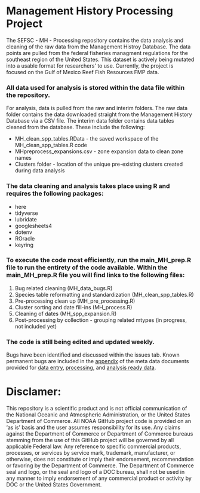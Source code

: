 # Management History Processing Project

The SEFSC - MH - Processing repository contains the data analysis and cleaning of the raw data from the Management Histroy Database. The data points are pulled from the federal fisheries managment regulations for the southeast region of the United States. This dataset is actively being mutated into a usable format for researchers' to use. Currently, the project is focused on the Gulf of Mexico Reef Fish Resources FMP data. 

### All data used for analysis is stored within the data file within the repository.
For analysis, data is pulled from the raw and interim folders. The raw data folder contains the data downloaded straight from the Management History Database via a CSV file. The interim data folder contains data tables cleaned from the database. These include the following: 
* MH_clean_spp_tables.RData - the saved workspace of the MH_clean_spp_tables.R code 
* MHpreprocess_expansions.csv - zone expansion data to clean zone names
* Clusters folder - location of the unique pre-existing clusters created during data analysis

### The data cleaning and analysis takes place using R and requires the following packages: 
* here
* tidyverse
* lubridate
* googlesheets4
* dotenv
* ROracle
* keyring

### To execute the code most efficiently, run the main_MH_prep.R file to run the entirety of the code available. Within the main_MH_prep.R file you will find links to the following files: 
1. Bug related cleaning (MH_data_bugs.R)
2. Species table reformatting and standardization (MH_clean_spp_tables.R)
3. Pre-processing clean up (MH_pre_processing.R)
4. Cluster sorting and date fill-ins (MH_process.R)
5. Cleaning of dates (MH_spp_expansion.R)
6. Post-processing by collection - grouping related mtypes (in progress, not included yet)

### The code is still being edited and updated weekly. 
Bugs have been identified and discussed within the issues tab. Known permanent bugs are included in the [appendix](https://docs.google.com/document/d/1Sby7u3XKtg06HAFJmS8x0fvtaX0yqydQeOYfy-uNeyM/edit#heading=h.49x2ik5) of the meta data documents provided for [data entry](https://docs.google.com/document/d/18k_0_Y9DFTp7fFEo8yivoMowbqdCAddfEcWtdNDM8eA/edit), [processing](https://docs.google.com/document/d/1l1DqJUVhFwBkokm5tZOpsls_coAoSaCG/edit?rtpof=true), and [analysis ready data](https://docs.google.com/document/d/1od-zSiffovacy5wCg9pOdd1xTcywzAUYDyJeaJmCC_o/edit). 

# Disclamer:
This repository is a scientific product and is not official communication of the National Oceanic and Atmospheric Administration, or the United States Department of Commerce. All NOAA GitHub project code is provided on an ‘as is’ basis and the user assumes responsibility for its use. Any claims against the Department of Commerce or Department of Commerce bureaus stemming from the use of this GitHub project will be governed by all applicable Federal law. Any reference to specific commercial products, processes, or services by service mark, trademark, manufacturer, or otherwise, does not constitute or imply their endorsement, recommendation or favoring by the Department of Commerce. The Department of Commerce seal and logo, or the seal and logo of a DOC bureau, shall not be used in any manner to imply endorsement of any commercial product or activity by DOC or the United States Government.
